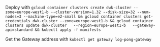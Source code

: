 Deploy with `gcloud container clusters create dwk-cluster --zone=europe-west1-b --cluster-version=1.32 --disk-size=32 --num-nodes=3 --machine-type=e2-small && gcloud container clusters get-credentials dwk-cluster --zone=europe-west1-b && gcloud container clusters update dwk-cluster   --region=europe-west1-b   --gateway-api=standard && kubectl apply -f manifests`

Get the Gateway address with `kubectl get gateway log-pong-gateway`
